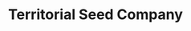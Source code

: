 ---
title: "Territorial Seed Company"
url: /cottage-grove/territorial-seed-company/
shop: Garten-Center
---